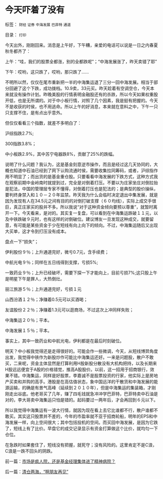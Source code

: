# 今天吓着了没有

标签： `财经` `证券` `中海发展` `巴菲特` `通道` 

目录： `打印`

今天出外，刚刚回来。消息是上午好，下午糟，亲爱的电话可以说是一日之内春夏秋冬都齐了：

上午：“哇，我们的股票全都涨，别的全都跌呢”；“中海发展涨了，昨天卖错了耶”

下午：哎哟，这只跌了，哎哟，那只跌了……



不明所以然，仅仅在尾市重新把一半的中海集运退了三分一回中海发展。相当于部分回避了这个下跌，成功拨档。10.9卖，33元买。昨天趁着有空调空仓，今天本来就没有操作计划。昨晚美股的行情表明金融股还有的杀跌，所以今天如果权重股开低，也是无所谓的。对于中小板行情，对照了几个因素，我是挺有把握的。今天不是收获的时侯，也不用逃命。所以上午的好消息，本来就在意料之中，下午一只只支撑不住，是有点出乎意外。



但仅仅看看三个指数，就差不多明白了：

沪综指跌2.7%;

300指跌3.8%；

中小板跌2.9%，其中苏宁电器跌8%，贡献了25%的跌幅。



说明了什么问题？我认为，这是基金刻意逆市操作，而且是经过这几天协同的，大概也知道中石油已经到了网下认购流通时侯，需要收集拉同筹码，或者，沪综指作用不明显了；而出货的是基金重仓股。只要看看中海发展的下跌方式，这种方式我在观察前期中金岭南时就提到过，完全是对倒着打压。不要以为庄家坐庄对倒拉抬是犯法，中国的管理层专家不懂得，对倒着打压也是犯法的；是典型的股价操纵，要判终身禁入和１０－２０年监禁。昨天我为什么会临时决定退出中集发展，就是因为发现有人在34.5元之间有目的的对倒打破支撑（６０均线），实际上成交手很巨，真正庄家买的股并不多。所以我说“对于这种资金倾向要预以尊重”，就暂时离开一下。今天看来，是对的。其实复一复盘，可以看到在中海集运跌破１１元，以及中铁跌破９元时，也有这样的对倒破位。建议博友一旦发现这种成交，就要留意，有可能是某些资金于少在短线有向上向下的倾向。不过，中海集运随后又出现大买单，这才令到打压没有成本。



盘点一下“损失”；

伊利股份９％；上升通道完好，微亏0.7元，含手续费；

中航光电９％；同样在五日线得到支撑，亏损5%;

一致药业９％；上升已经破坏，需要下探一下才能向上，目前亏损7%;这只股上午是明星下午是罪人，大热倒灶。

丽江旅游５％；上升通道完好，亏损１元

山西汾酒１２％；净赚着0.5元可以买酒喝；

友谊股份２２％；净赚着1.3元可以逛商场，不过这次上冲同样失败；

中海集运２０％；平本。

中海发展１５％；平本。

事实上，其中一致药业和中航光电，伊利都是在最后时刻破位。



明天？中小板我觉得还是走得很好的。可能会作一些微调，今天，从短线博羿角度出发，我觉得中铁作为新股炒作可能比中海集运还好。一来是问题股，散户不敢买，二来呢，资金主体显然是打算利用H股新股分散没有大机构把持，以及长期来H股远远便宜于A股的价格错觉，推高A股股价。以前，这一招用于招商银行，效果不错。中海集运，同样是好股票，李嘉诚不是股票投资的行家，他实际上是房地产买卖和并购的高手。港股是在高估值状态，象中国远洋的干散货和中海发展的能源运输，的确是有景气高峰（延续到２０１０年），但是中海集运的集装箱，才刚刚走出谷底。他老哥买了几年，赚了四毛钱就急冲冲学巴菲特，巴菲特卖中石油是对的，李大哥卖中海集运只怕是错的。起码要过一两年后，才会再回到６元以下。



所以我觉得中海集运有一波大行情，就因为现在看上去它比谁都不行，散户谁都不敢买。其实这只股票并不差的，今年的市盈率就不亚于招商轮船，明年的EPS和中海发展一样，向上空间很大；其中包括投机的空间。而买回中海发展，是因为它跌了，短线上有了比价。早盘它的成交记录显示有资金打算做这个比价，就均匀一下仓位。



在急跌时如果套住了，短线没有把握，就死守；没有风险的。这里肯定不是C浪，C浪是一跌不回头的阴跌。



前一篇：[市场是疯人院，还是基金经理集体进了精神病院？](../../../2007/12/12/市场是疯人院，还是基金经理集体进了精神病院？.md)

后一篇：[清仓两海，“啊朋友再见”](../../../2007/12/14/清仓两海，“啊朋友再见”.md)